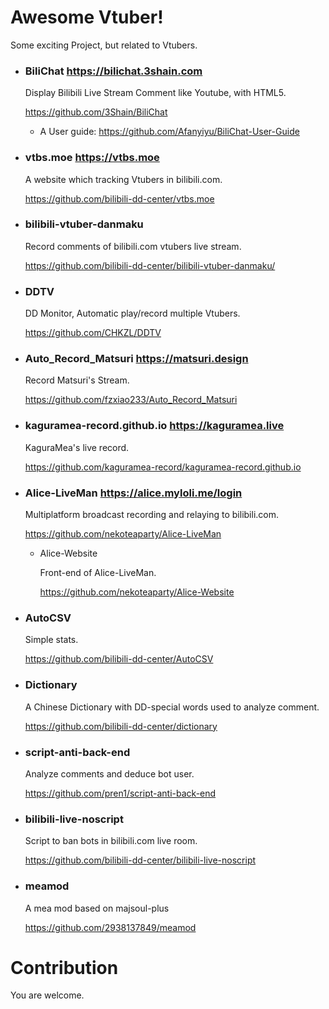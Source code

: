 # Awesome Vtuber!

Some exciting Project, but related to Vtubers.

* ### BiliChat <https://bilichat.3shain.com>

  Display Bilibili Live Stream Comment like Youtube, with HTML5.

  <https://github.com/3Shain/BiliChat>

  * A User guide: <https://github.com/Afanyiyu/BiliChat-User-Guide>

* ### vtbs.moe <https://vtbs.moe>

  A website which tracking  Vtubers in bilibili.com.

  <https://github.com/bilibili-dd-center/vtbs.moe>

* ### bilibili-vtuber-danmaku

  Record comments of bilibili.com vtubers live stream.

  <https://github.com/bilibili-dd-center/bilibili-vtuber-danmaku/>

* ### DDTV

  DD Monitor, Automatic play/record multiple Vtubers.

  <https://github.com/CHKZL/DDTV>

* ### Auto_Record_Matsuri <https://matsuri.design>

  Record Matsuri's Stream.

  <https://github.com/fzxiao233/Auto_Record_Matsuri>

* ### kaguramea-record.github.io <https://kaguramea.live>

  KaguraMea's live record.

  <https://github.com/kaguramea-record/kaguramea-record.github.io>

* ### Alice-LiveMan <https://alice.myloli.me/login>

  Multiplatform broadcast recording and relaying to bilibili.com.

  <https://github.com/nekoteaparty/Alice-LiveMan>

  * Alice-Website

    Front-end of Alice-LiveMan.

    <https://github.com/nekoteaparty/Alice-Website>

* ### AutoCSV

  Simple stats.

  <https://github.com/bilibili-dd-center/AutoCSV>

* ### Dictionary

  A Chinese Dictionary with DD-special words used to analyze comment.

  <https://github.com/bilibili-dd-center/dictionary>

* ### script-anti-back-end

  Analyze comments and deduce bot user.

  <https://github.com/pren1/script-anti-back-end>

* ### bilibili-live-noscript

  Script to ban bots in bilibili.com live room.

  <https://github.com/bilibili-dd-center/bilibili-live-noscript>
  
* ### meamod

  A mea mod based on majsoul-plus
  
  <https://github.com/2938137849/meamod>

# Contribution

You are welcome.
